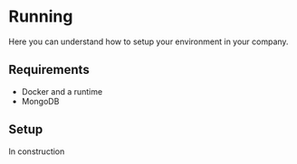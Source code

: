 # Running

Here you can understand how to setup your environment in your company.

## Requirements

- Docker and a runtime
- MongoDB

## Setup

In construction
